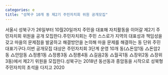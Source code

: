 ```yaml
---
categories: e
title: "성북구 10개 동 제2기 주민자치회 위원 공개모집"
---
```

서울시 성북구가 26일부터 10월20일까지 주민을 대표해 자치활동을 이어갈 제2기 주민자치회 위원을 공개 모집한다.주민자치회는 주민 스스로가 지역의 대표성과 책임성을 갖고 마을의 문제점을 발굴하고 해결방안을 논의해 마을 문제를 해결하는 동 단위 주민 대표기구다.이번 공개모집 대상은 주민자치회 3단계 운영 10개 동(△돈암1동 △돈암2동 △안암동 △정릉1동 △정릉3동 △정릉4동 △길음2동 △월곡1동 △장위2동 △장위3동)에서 제2기 위원을 모집한다.성북구는 2018년 동선동과 종암동을 시작으로 성북형 주민자치의 초석을 다지고 2020